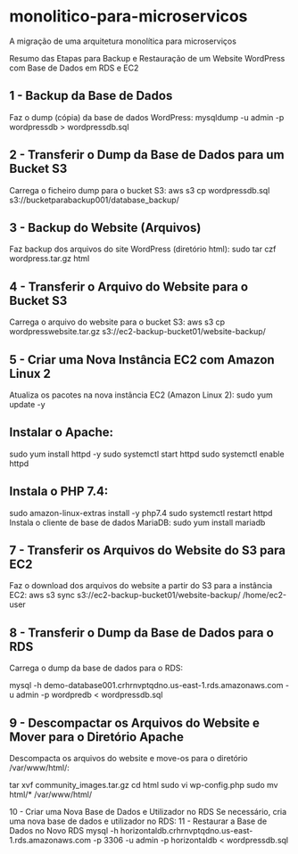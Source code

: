 # monolitico-para-microservicos
A migração de uma arquitetura monolítica para microserviços

Resumo das Etapas para Backup e Restauração de um Website WordPress com Base de Dados em RDS e EC2

## 1 - Backup da Base de Dados
Faz o dump (cópia) da base de dados WordPress:
mysqldump -u admin -p wordpressdb > wordpressdb.sql

## 2 - Transferir o Dump da Base de Dados para um Bucket S3
Carrega o ficheiro dump para o bucket S3:
aws s3 cp wordpressdb.sql s3://bucketparabackup001/database_backup/

## 3 - Backup do Website (Arquivos)
Faz backup dos arquivos do site WordPress (diretório html):
sudo tar czf wordpress.tar.gz html

## 4 - Transferir o Arquivo do Website para o Bucket S3
Carrega o arquivo do website para o bucket S3:
aws s3 cp wordpresswebsite.tar.gz s3://ec2-backup-bucket01/website-backup/

## 5 - Criar uma Nova Instância EC2 com Amazon Linux 2
Atualiza os pacotes na nova instância EC2 (Amazon Linux 2):
sudo yum update -y

## Instalar o Apache:
sudo yum install httpd -y
sudo systemctl start httpd
sudo systemctl enable httpd

## Instala o PHP 7.4:
sudo amazon-linux-extras install -y php7.4
sudo systemctl restart httpd
Instala o cliente de base de dados MariaDB:
sudo yum install mariadb

## 7 - Transferir os Arquivos do Website do S3 para EC2
Faz o download dos arquivos do website a partir do S3 para a instância EC2:
aws s3 sync s3://ec2-backup-bucket01/website-backup/ /home/ec2-user

## 8 - Transferir o Dump da Base de Dados para o RDS
Carrega o dump da base de dados para o RDS:

mysql -h demo-database001.crhrnvptqdno.us-east-1.rds.amazonaws.com -u admin -p wordpredb < wordpressdb.sql

## 9 - Descompactar os Arquivos do Website e Mover para o Diretório Apache
Descompacta os arquivos do website e move-os para o diretório /var/www/html/:

tar xvf community_images.tar.gz
cd html
sudo vi wp-config.php
sudo mv html/* /var/www/html/

10 - Criar uma Nova Base de Dados e Utilizador no RDS
Se necessário, cria uma nova base de dados e utilizador no RDS:
11 - Restaurar a Base de Dados no Novo RDS
mysql -h horizontaldb.crhrnvptqdno.us-east-1.rds.amazonaws.com -p 3306 -u admin -p horizontaldb < wordpressdb.sql
